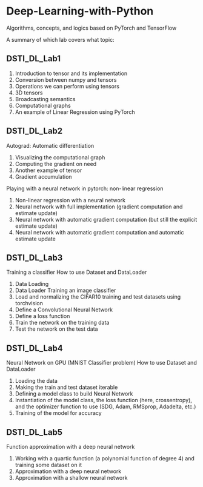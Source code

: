 # Deep-Learning-with-Python
Algorithms, concepts, and logics based on PyTorch and TensorFlow


A summary of which lab covers what topic:

**DSTI_DL_Lab1**
---------
1. Introduction to tensor and its implementation
2. Conversion between numpy and tensors
3. Operations we can perform using tensors
4. 3D tensors
5. Broadcasting semantics
6. Computational graphs
7. An example of Linear Regression using PyTorch

**DSTI_DL_Lab2**
-----
Autograd: Automatic differentiation 
  1. Visualizing the computational graph
  2. Computing the gradient on need
  3. Another example of tensor
  4. Gradient accumulation

Playing with a neural network in pytorch: non-linear regression
  1. Non-linear regression with a neural network
  2. Neural network with full implementation (gradient computation and estimate update)
  3. Neural network with automatic gradient computation (but still the explicit estimate update)
  4. Neural network with automatic gradient computation and automatic estimate update

**DSTI_DL_Lab3**
-----
Training a classifier
How to use Dataset and DataLoader
  1. Data Loading
  2. Data Loader
Training an image classifier
  1. Load and normalizing the CIFAR10 training and test datasets using torchvision 
  2. Define a Convolutional Neural Network
  3. Define a loss function  
  4. Train the network on the training data
  5. Test the network on the test data
 
**DSTI_DL_Lab4**
-----
Neural Network on GPU (MNIST Classifier problem)
How to use Dataset and DataLoader
  1. Loading the data
  2. Making the train and test dataset iterable
  3. Defining a model class to build Neural Network
  4. Instantiation of the model class, the loss function (here, crossentropy), and the optimizer function to use (SDG, Adam, RMSprop, Adadelta, etc.)
  5. Training of the model for accuracy
  
**DSTI_DL_Lab5**
-----
Function approximation with a deep neural network
  1. Working with a quartic function (a polynomial function of degree 4) and training some dataset on it
  2. Approximation with a deep neural network
  3. Approximation with a shallow neural network
  
 
